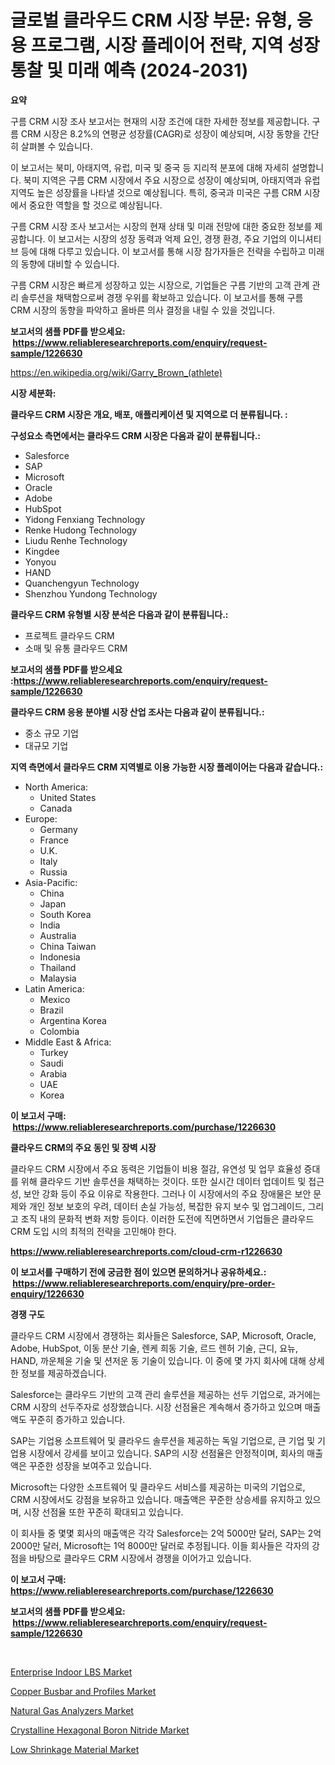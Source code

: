 <p><h1>글로벌 클라우드 CRM 시장 부문: 유형, 응용 프로그램, 시장 플레이어 전략, 지역 성장 통찰 및 미래 예측 (2024-2031)</h1></p><p><strong>요약</strong></p>
<p><p>구름 CRM 시장 조사 보고서는 현재의 시장 조건에 대한 자세한 정보를 제공합니다. 구름 CRM 시장은 8.2%의 연평균 성장률(CAGR)로 성장이 예상되며, 시장 동향을 간단히 살펴볼 수 있습니다.</p><p>이 보고서는 북미, 아태지역, 유럽, 미국 및 중국 등 지리적 분포에 대해 자세히 설명합니다. 북미 지역은 구름 CRM 시장에서 주요 시장으로 성장이 예상되며, 아태지역과 유럽 지역도 높은 성장률을 나타낼 것으로 예상됩니다. 특히, 중국과 미국은 구름 CRM 시장에서 중요한 역할을 할 것으로 예상됩니다.</p><p>구름 CRM 시장 조사 보고서는 시장의 현재 상태 및 미래 전망에 대한 중요한 정보를 제공합니다. 이 보고서는 시장의 성장 동력과 억제 요인, 경쟁 환경, 주요 기업의 이니셔티브 등에 대해 다루고 있습니다. 이 보고서를 통해 시장 참가자들은 전략을 수립하고 미래의 동향에 대비할 수 있습니다.</p><p>구름 CRM 시장은 빠르게 성장하고 있는 시장으로, 기업들은 구름 기반의 고객 관계 관리 솔루션을 채택함으로써 경쟁 우위를 확보하고 있습니다. 이 보고서를 통해 구름 CRM 시장의 동향을 파악하고 올바른 의사 결정을 내릴 수 있을 것입니다.</p></p>
<p><strong>보고서의 샘플 PDF를 받으세요: &nbsp;<a href="https://www.reliableresearchreports.com/enquiry/request-sample/1226630">https://www.reliableresearchreports.com/enquiry/request-sample/1226630</a></strong></p>
<p><a href="https://en.wikipedia.org/wiki/Garry_Brown_(athlete)">https://en.wikipedia.org/wiki/Garry_Brown_(athlete)</a></p>
<p><strong>시장 세분화:</strong></p>
<p><strong> 클라우드 CRM 시장은 개요, 배포, 애플리케이션 및 지역으로 더 분류됩니다. :</strong></p>
<p><strong>구성요소 측면에서는 클라우드 CRM 시장은 다음과 같이 분류됩니다.:</strong></p>
<p><ul><li>Salesforce</li><li>SAP</li><li>Microsoft</li><li>Oracle</li><li>Adobe</li><li>HubSpot</li><li>Yidong Fenxiang Technology</li><li>Renke Hudong Technology</li><li>Liudu Renhe Technology</li><li>Kingdee</li><li>Yonyou</li><li>HAND</li><li>Quanchengyun Technology</li><li>Shenzhou Yundong Technology</li></ul></p>
<p><strong> 클라우드 CRM 유형별 시장 분석은 다음과 같이 분류됩니다.:</strong></p>
<p><ul><li>프로젝트 클라우드 CRM</li><li>소매 및 유통 클라우드 CRM</li></ul></p>
<p><strong>보고서의 샘플 PDF를 받으세요 :<a href="https://www.reliableresearchreports.com/enquiry/request-sample/1226630">https://www.reliableresearchreports.com/enquiry/request-sample/1226630</a></strong></p>
<p><strong> 클라우드 CRM 응용 분야별 시장 산업 조사는 다음과 같이 분류됩니다.:</strong></p>
<p><ul><li>중소 규모 기업</li><li>대규모 기업</li></ul></p>
<p><strong>지역 측면에서 클라우드 CRM 지역별로 이용 가능한 시장 플레이어는 다음과 같습니다.:</strong></p>
<p><ul>
    <li>
        North America:
        <ul>
            <li>United States</li>
            <li>Canada</li>
        </ul>
    </li>
    <li>
        Europe:
        <ul>
            <li>Germany</li>
            <li>France</li>
            <li>U.K.</li>
            <li>Italy</li>
            <li>Russia</li>
        </ul>
    </li>
    <li>
        Asia-Pacific:
        <ul>
            <li>China</li>
            <li>Japan</li>
            <li>South Korea</li>
            <li>India</li>
            <li>Australia</li>
            <li>China Taiwan</li>
            <li>Indonesia</li>
            <li>Thailand</li>
            <li>Malaysia</li>
        </ul>
    </li>
    <li>
        Latin America:
        <ul>
            <li>Mexico</li>
            <li>Brazil</li>
            <li>Argentina Korea</li>
            <li>Colombia</li>
        </ul>
    </li>
    <li>
        Middle East & Africa:
        <ul>
            <li>Turkey</li>
            <li>Saudi</li>
            <li>Arabia</li>
            <li>UAE</li>
            <li>Korea</li>
        </ul>
    </li>
    </ul></p>
<p><strong>이 보고서 구매: &nbsp;<a href="https://www.reliableresearchreports.com/purchase/1226630">https://www.reliableresearchreports.com/purchase/1226630</a></strong></p>
<p><strong>클라우드 CRM의 주요 동인 및 장벽 시장</strong></p>
<p><p>클라우드 CRM 시장에서 주요 동력은 기업들이 비용 절감, 유연성 및 업무 효율성 증대를 위해 클라우드 기반 솔루션을 채택하는 것이다. 또한 실시간 데이터 업데이트 및 접근성, 보안 강화 등이 주요 이유로 작용한다. 그러나 이 시장에서의 주요 장애물은 보안 문제와 개인 정보 보호의 우려, 데이터 손실 가능성, 복잡한 유지 보수 및 업그레이드, 그리고 조직 내의 문화적 변화 저항 등이다. 이러한 도전에 직면하면서 기업들은 클라우드 CRM 도입 시의 최적의 전략을 고민해야 한다.</p></p>
<p><strong><a href="https://www.reliableresearchreports.com/cloud-crm-r1226630">https://www.reliableresearchreports.com/cloud-crm-r1226630</a></strong></p>
<p><strong>이 보고서를 구매하기 전에 궁금한 점이 있으면 문의하거나 공유하세요.: &nbsp;<a href="https://www.reliableresearchreports.com/enquiry/pre-order-enquiry/1226630">https://www.reliableresearchreports.com/enquiry/pre-order-enquiry/1226630</a></strong></p>
<p><strong>경쟁 구도</strong></p>
<p><p>클라우드 CRM 시장에서 경쟁하는 회사들은 Salesforce, SAP, Microsoft, Oracle, Adobe, HubSpot, 이동 분산 기술, 렌케 희동 기술, 르드 렌허 기술, 근디, 요뉴, HAND, 까운체윤 기술 및 션저운 동 기술이 있습니다. 이 중에 몇 가지 회사에 대해 상세한 정보를 제공하겠습니다.</p><p>Salesforce는 클라우드 기반의 고객 관리 솔루션을 제공하는 선두 기업으로, 과거에는 CRM 시장의 선두주자로 성장했습니다. 시장 선점율은 계속해서 증가하고 있으며 매출액도 꾸준히 증가하고 있습니다.</p><p>SAP는 기업용 소프트웨어 및 클라우드 솔루션을 제공하는 독일 기업으로, 큰 기업 및 기업용 시장에서 강세를 보이고 있습니다. SAP의 시장 선점율은 안정적이며, 회사의 매출액은 꾸준한 성장을 보여주고 있습니다.</p><p>Microsoft는 다양한 소프트웨어 및 클라우드 서비스를 제공하는 미국의 기업으로, CRM 시장에서도 강점을 보유하고 있습니다. 매출액은 꾸준한 상승세를 유지하고 있으며, 시장 선점율 또한 꾸준히 확대되고 있습니다.</p><p>이 회사들 중 몇몇 회사의 매출액은 각각 Salesforce는 2억 5000만 달러, SAP는 2억 2000만 달러, Microsoft는 1억 8000만 달러로 추정됩니다. 이들 회사들은 각자의 강점을 바탕으로 클라우드 CRM 시장에서 경쟁을 이어가고 있습니다.</p></p>
<p><strong>이 보고서 구매: &nbsp; <a href="https://www.reliableresearchreports.com/purchase/1226630">https://www.reliableresearchreports.com/purchase/1226630</a></strong></p>
<p><strong>보고서의 샘플 PDF를 받으세요: &nbsp;<a href="https://www.reliableresearchreports.com/enquiry/request-sample/1226630">https://www.reliableresearchreports.com/enquiry/request-sample/1226630</a></strong><strong></strong></p>
<p>&nbsp;</p>
<p><p><a href="https://issuu.com/reportprime-2/docs/enterprise-indoor-lbs-market-size-2030.pptx">Enterprise Indoor LBS Market</a></p><p><a href="https://www.linkedin.com/pulse/evaluating-global-copper-busbar-profiles-market-trends-growth-kmh9e?trackingId=ZziCRZjsiSe3S9CiEDvJYg%3D%3D">Copper Busbar and Profiles Market</a></p><p><a href="https://www.linkedin.com/pulse/natural-gas-analyzers-market-size-growth-industry-analysis-07edf">Natural Gas Analyzers Market</a></p><p><a href="https://github.com/jasminebabez/Market-Research-Report-List-1/blob/main/crystalline-hexagonal-boron-nitride-market.md">Crystalline Hexagonal Boron Nitride Market</a></p><p><a href="https://github.com/Leeanford76845djf/Market-Research-Report-List-1/blob/main/low-shrinkage-material-market.md">Low Shrinkage Material Market</a></p></p>